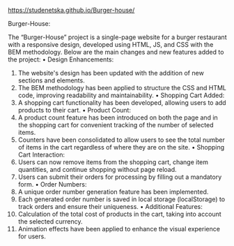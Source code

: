 https://studenetska.github.io/Burger-house/

Burger-House: 

The “Burger-House” project is a single-page website for a burger restaurant with a responsive design, developed using HTML, JS, and CSS with the BEM methodology. Below are the main changes and new features added to the project:
•	Design Enhancements:
1. The website's design has been updated with the addition of new sections and elements.
2. The BEM methodology has been applied to structure the CSS and HTML code, improving readability and maintainability.
•	Shopping Cart Added:
1. A shopping cart functionality has been developed, allowing users to add products to their cart.
•	Product Count:
1. A product count feature has been introduced on both the page and in the shopping cart for convenient tracking of the number of selected items.
2. Counters have been consolidated to allow users to see the total number of items in the cart regardless of where they are on the site.
•	Shopping Cart Interaction:
1. Users can now remove items from the shopping cart, change item quantities, and continue shopping without page reload.
2. Users can submit their orders for processing by filling out a mandatory form.
•	Order Numbers:
1. A unique order number generation feature has been implemented.
2. Each generated order number is saved in local storage (localStorage) to track orders and ensure their uniqueness.
•	Additional Features:
1. Calculation of the total cost of products in the cart, taking into account the selected currency.
2. Animation effects have been applied to enhance the visual experience for users.
